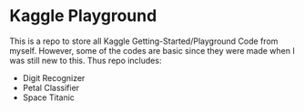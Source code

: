 # Kaggle Playground
This is a repo to store all Kaggle Getting-Started/Playground Code from myself. However, some of the codes are basic since they were made when I was still new to this.
Thus repo includes:
- Digit Recognizer
- Petal Classifier
- Space Titanic